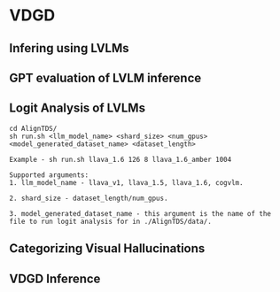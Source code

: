 # VDGD

## Infering using LVLMs

## GPT evaluation of LVLM inference

## Logit Analysis of LVLMs
```
cd AlignTDS/ 
sh run.sh <llm_model_name> <shard_size> <num_gpus> <model_generated_dataset_name> <dataset_length>

Example - sh run.sh llava_1.6 126 8 llava_1.6_amber 1004

Supported arguments:
1. llm_model_name - llava_v1, llava_1.5, llava_1.6, cogvlm.

2. shard_size - dataset_length/num_gpus.

3. model_generated_dataset_name - this argument is the name of the file to run logit analysis for in ./AlignTDS/data/.
```

## Categorizing Visual Hallucinations

## VDGD Inference
